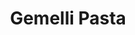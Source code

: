 ---
pasta_image: "/images/pasta-3.jpg"
title: "Gemelli Pasta"
title_fr: "Gemelli Pasta"
pasta_content: "Far far away, behind the word mountains, far from the countries Vokalia and Consonantia"
pasta_content_fr: "Far far away, behind the word mountains, far from the countries Vokalia and Consonantia"
pasta_price: "$2.90"
pasta_price_fr: "$2.90"
type: "pasta"
---